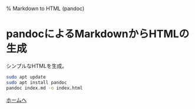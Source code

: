 % Markdown to HTML (pandoc)

# pandocによるMarkdownからHTMLの生成

シンプルなHTMLを生成。

```sh
sudo apt update
sudo apt install pandoc
pandoc index.md -o index.html
```


[ホームへ](https://harunachan.com/)
